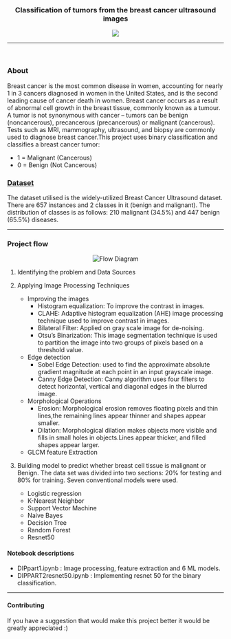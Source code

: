 


<!-- PROJECT LOGO -->
<br />
<div align="center">
  

<h3 align="center">Classification of tumors from the breast cancer ultrasound images</h3>
  
<p align="center">
  <img src="https://github.com/apoorwagupta/Digital_Image_Processing/blob/main/main/Project%20-Classification%20of%20tumors%20from%20the%20breast%20cancer%20ultrasound%20images/Images/img1.jpg">
 
</p>

<hr>
<br />
</div>






<!-- ABOUT THE PROJECT -->
### About 
Breast cancer is the most common disease in women, accounting for nearly 1 in 3 cancers diagnosed in women in the United States, and is the second leading cause of cancer death in women. Breast cancer occurs as a result of abnormal cell growth in the breast tissue, commonly known as a tumour. A tumor is not synonymous with cancer – tumors can be benign (noncancerous), precancerous (precancerous) or malignant (cancerous).  Tests such as MRI, mammography, ultrasound, and biopsy are commonly used to diagnose breast cancer.This project uses binary classification and classifies a breast cancer tumor:

* 1 = Malignant (Cancerous) 
* 0 = Benign (Not Cancerous) 




### [Dataset](https://www.kaggle.com/datasets/aryashah2k/breast-ultrasound-images-dataset)

The dataset utilised is the widely-utilized Breast Cancer Ultrasound dataset. There are 657 instances and 2 classes in it (benign and malignant). The distribution of classes is as follows: 210 malignant (34.5%) and 447 benign (65.5%) diseases.


<hr>

### Project flow
<p align="center">
  <img src="https://github.com/apoorwagupta/Digital_Image_Processing/blob/main/main/Project%20-Classification%20of%20tumors%20from%20the%20breast%20cancer%20ultrasound%20images/Images/img2.png" title="Flow Diagram">
</p>



1. Identifying the problem and Data Sources

2. Applying Image Processing Techniques

    * Improving the images 
        - Histogram equalization: To improve the contrast in images. 
        - CLAHE: Adaptive histogram equalization (AHE) image processing technique used to improve contrast in images.
        - Bilateral Filter: Applied on gray scale image for de-noising.
        - Otsu’s Binarization: This image segmentation technique is used to partition the image into two groups of pixels based on a threshold value.   
    * Edge detection
        - Sobel Edge Detection:  used to find the approximate absolute gradient magnitude at each point in an input grayscale image.
        - Canny Edge Detection:  Canny algorithm uses four filters to detect horizontal, vertical and diagonal edges in the blurred image.  
    * Morphological Operations
        - Erosion: Morphological erosion removes floating pixels and thin lines,the remaining lines appear thinner and shapes appear smaller.
        - Dilation: Morphological dilation makes objects more visible and fills in small holes in objects.Lines appear thicker, and filled shapes appear larger. 
    * GLCM feature Extraction

3. Building model to predict whether breast cell tissue is malignant or Benign.
The data set was divided into two sections: 20% for testing and 80% for training. Seven conventional models were used.

    * Logistic regression
    * K-Nearest Neighbor 
    * Support Vector Machine 
    * Naive Bayes 
    * Decision Tree 
    * Random Forest 
    * Resnet50
   


<!-- ROADMAP -->
#### Notebook descriptions

- DIPpart1.ipynb : Image processing, feature extraction and 6 ML models.
- DIPPART2resnet50.ipynb : Implementing resnet 50 for the binary classification.

<hr>

#### Contributing
If you have a suggestion that would make this project better it would be greatly appreciated :)




<!-- 

* [Choose an Open Source License](https://choosealicense.com)
* [GitHub Emoji Cheat Sheet](https://www.webpagefx.com/tools/emoji-cheat-sheet)
* [Malven's Flexbox Cheatsheet](https://flexbox.malven.co/)
* [Malven's Grid Cheatsheet](https://grid.malven.co/)
* [Img Shields](https://shields.io)
* [GitHub Pages](https://pages.github.com)
* [Font Awesome](https://fontawesome.com)
* [React Icons](https://react-icons.github.io/react-icons/search)
-->



<!-- MARKDOWN LINKS & IMAGES -->
<!-- https://www.markdownguide.org/basic-syntax/#reference-style-links -->


